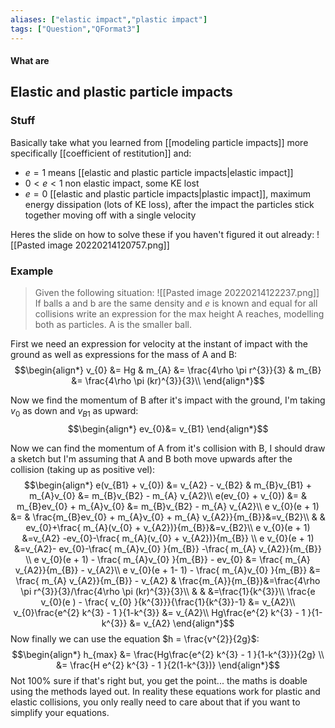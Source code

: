 ```yaml
---
aliases: ["elastic impact","plastic impact"]
tags: ["Question","QFormat3"]
---
```


#### What are
## Elastic and plastic particle impacts
### Stuff
Basically take what you learned from [[modeling particle impacts]] more specifically [[coefficient of restitution]] and:
- $e=1$ means [[elastic and plastic particle impacts|elastic impact]]
- $0<e<1$ non elastic impact, some KE lost
- $e=0$ [[elastic and plastic particle impacts|plastic impact]], maximum energy dissipation (lots of KE loss), after the impact the particles stick together moving off with a single velocity

Heres the slide on how to solve these if you haven't figured it out already:
![[Pasted image 20220214120757.png]]

### Example
> Given the following situation:
> ![[Pasted image 20220214122237.png]]
> If balls a and b are the same density and $e$ is known and equal for all collisions write an expression for the max height A reaches, modelling both as particles. A is the smaller ball.

First we need an expression for velocity at the instant of impact with the ground as well as expressions for the mass of A and B:
$$\begin{align*}
v_{0} &= Hg & m_{A} &=  \frac{4\rho \pi r^{3}}{3} & m_{B} &=  \frac{4\rho \pi (kr)^{3}}{3}\\
\end{align*}$$

Now we find the momentum of B after it's impact with the ground, I'm taking $v_{0}$ as down and $v_{B1}$ as upward:
$$\begin{align*}
ev_{0}&= v_{B1}
\end{align*}$$

Now we can find the momentum of A from it's collision with B, I should draw a sketch but I'm assuming that A and B both move upwards after the collision (taking up as positive vel):
$$\begin{align*}
e(v_{B1} + v_{0}) &= v_{A2} - v_{B2}  & m_{B}v_{B1} + m_{A}v_{0} &= m_{B}v_{B2} - m_{A} v_{A2}\\
e(ev_{0} + v_{0}) &=  & m_{B}ev_{0} + m_{A}v_{0} &= m_{B}v_{B2} - m_{A} v_{A2}\\
e v_{0}(e + 1) &=   &  \frac{m_{B}ev_{0} + m_{A}v_{0} +  m_{A} v_{A2}}{m_{B}}&=v_{B2}\\
& & ev_{0}+\frac{ m_{A}(v_{0} + v_{A2})}{m_{B}}&=v_{B2}\\
e v_{0}(e + 1) &=v_{A2} -ev_{0}-\frac{ m_{A}(v_{0} + v_{A2})}{m_{B}}  \\
e v_{0}(e + 1) &=v_{A2}- ev_{0}-\frac{ m_{A}v_{0} }{m_{B}} -\frac{ m_{A} v_{A2}}{m_{B}} \\
e v_{0}(e + 1) - \frac{ m_{A}v_{0} }{m_{B}} - ev_{0} &= \frac{ m_{A} v_{A2}}{m_{B}} - v_{A2}\\
e v_{0}(e + 1- 1) - \frac{ m_{A}v_{0} }{m_{B}} &= \frac{ m_{A} v_{A2}}{m_{B}} - v_{A2} & \frac{m_{A}}{m_{B}}&=\frac{4\rho \pi r^{3}}{3}/\frac{4\rho \pi (kr)^{3}}{3}\\
& & &=\frac{1}{k^{3}}\\
 \frac{e v_{0}(e ) - \frac{ v_{0} }{k^{3}}}{\frac{1}{k^{3}}-1} &= v_{A2}\\
 v_{0}\frac{e^{2} k^{3}  - 1 }{1-k^{3}} &= v_{A2}\\
Hg\frac{e^{2} k^{3}  - 1 }{1-k^{3}} &= v_{A2}
\end{align*}$$
Now finally we can use the equation $h = \frac{v^{2}}{2g}$:
$$\begin{align*}
h_{max} &= \frac{Hg\frac{e^{2} k^{3}  - 1 }{1-k^{3}}}{2g} \\
&= \frac{H e^{2} k^{3}  - 1 }{2(1-k^{3})}
\end{align*}$$
Not 100% sure if that's right but, you get the point... the maths is doable using the methods layed out. In reality these equations work for plastic and elastic collisions, you only really need to care about that if you want to simplify your equations.